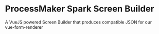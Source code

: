 # ProcessMaker Spark Screen Builder
A VueJS powered Screen Builder that produces compatible JSON for our vue-form-renderer
